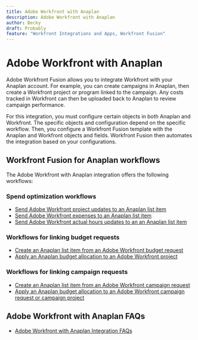 ```yaml
---
title: Adobe Workfront with Anaplan
description: Adobe Workfront with Anaplan
author: Becky
draft: Probably
feature: "Workfront Integrations and Apps, Workfront Fusion"
---
```

# Adobe Workfront with Anaplan

Adobe Workfront Fusion allows you to integrate Workfront with your Anaplan account. For example, you can create campaigns in Anaplan, then create a Workfront project or program linked to the campaign. Any costs tracked in Workfront can then be uploaded back to Anaplan to review campaign performance.

For this integration, you must configure certain objects in both Anaplan and Workfront. The specific objects and configuration depend on the specific workflow. Then, you configure a Workfront Fusion template with the Anaplan and Workfront objects and fields. Workfront Fusion then automates the integration based on your configurations.

## Workfront Fusion for Anaplan workflows

The Adobe Workfront with Anaplan integration offers the following workflows:

### Spend optimization workflows

* [Send Adobe Workfront project updates to an Anaplan list item](../../workfront-integrations-and-apps/adobe-workfront-with-anaplan/send-workfront-project-updates-to-anaplan-list-item.md) 
* [Send Adobe Workfront expenses to an Anaplan list item](../../workfront-integrations-and-apps/adobe-workfront-with-anaplan/send-workfront-project-expenses-to-anaplan-list-item.md) 
* [Send Adobe Workfront actual hours updates to an an Anaplan list item](../../workfront-integrations-and-apps/adobe-workfront-with-anaplan/send-workfront-project-actual-hours-updates-to-anaplan-list-item.md)

### Workflows for linking budget requests

* [Create an Anaplan list item from an Adobe Workfront budget request](../../workfront-integrations-and-apps/adobe-workfront-with-anaplan/create-an-anaplan-list-item-from-a-workfront-budget-request.md) 
* [Apply an Anaplan budget allocation to an Adobe Workfront project](../../workfront-integrations-and-apps/adobe-workfront-with-anaplan/apply-anaplan-budget-allocation-to-workfront-projects.md)

### Workflows for linking campaign requests

* [Create an Anaplan list item from an Adobe Workfront campaign request](../../workfront-integrations-and-apps/adobe-workfront-with-anaplan/create-an-anaplan-list-item-from-a-workfront-campaign-request.md) 
* [Apply an Anaplan budget allocation to an Adobe Workfront campaign request or campaign project](../../workfront-integrations-and-apps/adobe-workfront-with-anaplan/apply-anaplan-budget-allocation-to-workfront-campaign-requests-and-projects.md)

## Adobe Workfront with Anaplan FAQs

* [Adobe Workfront with Anaplan Integration FAQs](../../workfront-integrations-and-apps/adobe-workfront-with-anaplan/anaplan-integration-faq.md)

